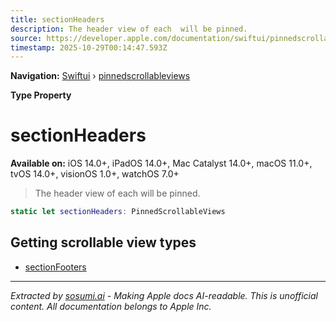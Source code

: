 ```yaml
---
title: sectionHeaders
description: The header view of each  will be pinned.
source: https://developer.apple.com/documentation/swiftui/pinnedscrollableviews/sectionheaders
timestamp: 2025-10-29T00:14:47.593Z
---
```


**Navigation:** [Swiftui](/documentation/swiftui) › [pinnedscrollableviews](/documentation/swiftui/pinnedscrollableviews)

**Type Property**

# sectionHeaders

**Available on:** iOS 14.0+, iPadOS 14.0+, Mac Catalyst 14.0+, macOS 11.0+, tvOS 14.0+, visionOS 1.0+, watchOS 7.0+

> The header view of each  will be pinned.

```swift
static let sectionHeaders: PinnedScrollableViews
```

## Getting scrollable view types

- [sectionFooters](/documentation/swiftui/pinnedscrollableviews/sectionfooters)

---

*Extracted by [sosumi.ai](https://sosumi.ai) - Making Apple docs AI-readable.*
*This is unofficial content. All documentation belongs to Apple Inc.*
